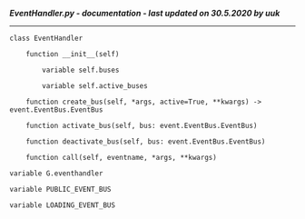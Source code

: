***EventHandler.py - documentation - last updated on 30.5.2020 by uuk***
___

    class EventHandler

        function __init__(self)

            variable self.buses

            variable self.active_buses

        function create_bus(self, *args, active=True, **kwargs) -> event.EventBus.EventBus

        function activate_bus(self, bus: event.EventBus.EventBus)

        function deactivate_bus(self, bus: event.EventBus.EventBus)

        function call(self, eventname, *args, **kwargs)

    variable G.eventhandler

    variable PUBLIC_EVENT_BUS

    variable LOADING_EVENT_BUS